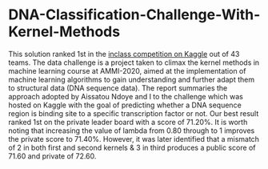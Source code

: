 # DNA-Classification-Challenge-With-Kernel-Methods
This solution ranked 1st in the [inclass competition on Kaggle](https://www.kaggle.com/c/kernel-methods-ammi-2020/leaderboard) out of 43 teams. The data challenge is a project taken to climax the kernel methods in machine learning course at AMMI-2020, aimed at the implementation of machine learning algorithms to gain understanding and further adapt them to structural data (DNA sequence data). The report summaries the approach adopted by Aissatou Ndoye and I to the challenge which was hosted on Kaggle with the goal of predicting whether a DNA sequence region is binding site to a specific transcription factor or not. Our best result ranked 1st on the private leader board with a score of 71.20%. It is worth noting that increasing the value of lambda from 0.80 through to 1 improves the private score to 71.40%. However, it was later identified that a mismatch of 2 in both first and second kernels & 3 in third produces a public score of 71.60 and private of 72.60. 
